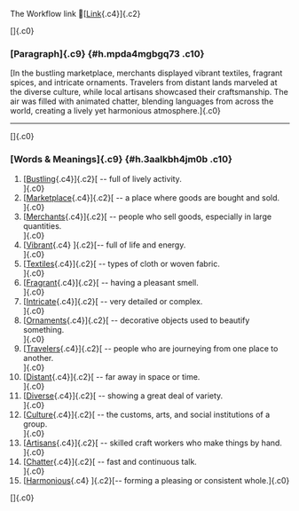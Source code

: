 The Workflow link
👏[[Link](https://www.google.com/url?q=http://www.google.com&sa=D&source=editors&ust=1757436015842616&usg=AOvVaw3WsUghL2QKGnNKI2BiXSYo){.c4}]{.c2}

[]{.c0}

### [Paragraph]{.c9} {#h.mpda4mgbgq73 .c10}

[In the bustling marketplace, merchants displayed vibrant textiles,
fragrant spices, and intricate ornaments. Travelers from distant lands
marveled at the diverse culture, while local artisans showcased their
craftsmanship. The air was filled with animated chatter, blending
languages from across the world, creating a lively yet harmonious
atmosphere.]{.c0}

------------------------------------------------------------------------

[]{.c0}

### [Words & Meanings]{.c9} {#h.3aalkbh4jm0b .c10}

1.  [[Bustling](https://www.google.com/url?q=http://www.google.com&sa=D&source=editors&ust=1757436015843820&usg=AOvVaw2p-8THemWuTQGxLnKWDziy){.c4}]{.c2}[ --
    full of lively activity.\
    ]{.c0}
2.  [[Marketplace](https://www.google.com/url?q=http://www.google.com&sa=D&source=editors&ust=1757436015844062&usg=AOvVaw3i00mGjNrwGoqUVQS9HQc9){.c4}]{.c2}[ --
    a place where goods are bought and sold.\
    ]{.c0}
3.  [[Merchants](https://www.google.com/url?q=http://www.google.com&sa=D&source=editors&ust=1757436015844343&usg=AOvVaw1N_n0d6VsEpmX1-5CT6mOB){.c4}]{.c2}[ --
    people who sell goods, especially in large quantities.\
    ]{.c0}
4.  [[Vibrant](https://www.google.com/url?q=http://www.google.com&sa=D&source=editors&ust=1757436015844606&usg=AOvVaw1TuCio8YGqQhLAuUwJEjPR){.c4}
    ]{.c2}[-- full of life and energy.\
    ]{.c0}
5.  [[Textiles](https://www.google.com/url?q=http://www.google.com&sa=D&source=editors&ust=1757436015844799&usg=AOvVaw0dOJisa_e1DtFS6b68qMfL){.c4}]{.c2}[ --
    types of cloth or woven fabric.\
    ]{.c0}
6.  [[Fragrant](https://www.google.com/url?q=http://www.google.com&sa=D&source=editors&ust=1757436015845000&usg=AOvVaw13gQ75JXJDp3iLtzN1v9cc){.c4}]{.c2}[ --
    having a pleasant smell.\
    ]{.c0}
7.  [[Intricate](https://www.google.com/url?q=http://www.google.com&sa=D&source=editors&ust=1757436015845191&usg=AOvVaw3OtH46qO-3Ag86farnxuwY){.c4}]{.c2}[ --
    very detailed or complex.\
    ]{.c0}
8.  [[Ornaments](https://www.google.com/url?q=http://www.google.com&sa=D&source=editors&ust=1757436015845422&usg=AOvVaw0HN35COUGwyLiQW_Kfa4nP){.c4}]{.c2}[ --
    decorative objects used to beautify something.\
    ]{.c0}
9.  [[Travelers](https://www.google.com/url?q=http://www.google.com&sa=D&source=editors&ust=1757436015845654&usg=AOvVaw2HhJT04HTUvzL4u1AllCC2){.c4}]{.c2}[ --
    people who are journeying from one place to another.\
    ]{.c0}
10. [[Distant](https://www.google.com/url?q=http://www.google.com&sa=D&source=editors&ust=1757436015845890&usg=AOvVaw3RS_UITbH_v7b4pdIA_sTJ){.c4}]{.c2}[ --
    far away in space or time.\
    ]{.c0}
11. [[Diverse](https://www.google.com/url?q=http://www.google.com&sa=D&source=editors&ust=1757436015846079&usg=AOvVaw1df05pGmBv-KI2hD1KJ8c6){.c4}]{.c2}[ --
    showing a great deal of variety.\
    ]{.c0}
12. [[Culture](https://www.google.com/url?q=http://www.google.com&sa=D&source=editors&ust=1757436015846283&usg=AOvVaw2mPyPG-8ZOBKNu805p4myQ){.c4}]{.c2}[ --
    the customs, arts, and social institutions of a group.\
    ]{.c0}
13. [[Artisans](https://www.google.com/url?q=http://www.google.com&sa=D&source=editors&ust=1757436015846609&usg=AOvVaw2mpu3acg55Ylt9fi2vl4yF){.c4}]{.c2}[ --
    skilled craft workers who make things by hand.\
    ]{.c0}
14. [[Chatter](https://www.google.com/url?q=http://www.google.com&sa=D&source=editors&ust=1757436015846833&usg=AOvVaw2G3OegMB1UGbd-Z-WoWAN-){.c4}]{.c2}[ --
    fast and continuous talk.\
    ]{.c0}
15. [[Harmonious](https://www.google.com/url?q=http://www.google.com&sa=D&source=editors&ust=1757436015847032&usg=AOvVaw1YK9uZTMWkFVSv2WewcvyM){.c4}
    ]{.c2}[-- forming a pleasing or consistent whole.]{.c0}

[]{.c0}
